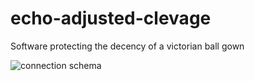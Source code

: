 # echo-adjusted-clevage

Software protecting the decency of a victorian ball gown

![connection schema](https://raw.githubusercontent.com/nmietkiewicz/echo-adjusted-cleavage/master/schema.png)

